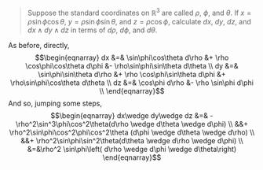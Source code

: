 > Suppose the standard coordinates on $\mathbb{R}^3$ are called $\rho$, $\phi$, and $\theta$. If $x = \rho\sin\phi\cos\theta$, $y = \rho\sin\phi\sin\theta$, and $z = \rho\cos\phi$, calculate $dx$, $dy$, $dz$, and $dx \wedge dy \wedge dz$ in terms of $d\rho$, $d\phi$, and $d\theta$.

As before, directly,
$$\begin{eqnarray}
dx &=& \sin\phi\cos\theta d\rho &+ \rho \cos\phi\cos\theta d\phi &- \rho\sin\phi\sin\theta d\theta \\  
dy &=& \sin\phi\sin\theta d\rho &+ \rho \cos\phi\sin\theta d\phi &+ \rho\sin\phi\cos\theta d\theta \\ 
dz &=& \cos\phi d\rho &- \rho \sin\phi d\phi \\ 
\end{eqnarray}$$
And so, jumping some steps,
$$\begin{eqnarray}
dx\wedge dy\wedge dz &=& -\rho^2\sin^3\phi\cos^2\theta(d\rho \wedge d\theta \wedge d\phi) \\
&&+ \rho^2\sin\phi\cos^2\phi\cos^2\theta (d\phi \wedge d\theta \wedge d\rho) \\
&&+ \rho^2\sin\phi\sin^2\theta(d\theta \wedge d\rho \wedge d\phi) \\
&=&\rho^2 \sin\phi\left( d\rho \wedge d\phi \wedge d\theta\right)
\end{eqnarray}$$